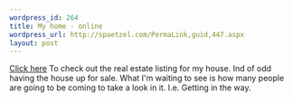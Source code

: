 ```yaml
--- 
wordpress_id: 264
title: My home - online
wordpress_url: http://spaetzel.com/PermaLink,guid,447.aspx
layout: post
---
```

<a title="More Photos and Details" href="http://www.homesalesunlimited.com/Denlaw21.htm">Click
        here</a> To check out the real estate listing for my house. Ind of odd having the
        house up for sale. What I'm waiting to see is how many people are going to be coming
        to take a look in it. I.e. Getting in the way.<img width="0" height="0" src="http://spaetzel.com/aggbug.ashx?id=447" />
